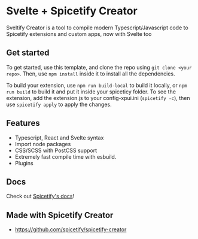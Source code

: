 # Svelte + Spicetify Creator

Sveltify Creator is a tool to compile modern Typescript/Javascript code to Spicetify extensions and custom apps, now with Svelte too

## Get started
To get started, use this template, and clone the repo using  `git clone <your repo>`. Then, use `npm install` inside it to install all the dependencies.

To build your extension, use `npm run build-local` to build it locally, or `npm run build` to build it and put it inside your spiceticy folder. To see the extension, add the extension.js to your config-xpui.ini (`spicetify -c`), then use `spicetify apply` to apply the changes.

## Features
- Typescript, React and Svelte syntax
- Import node packages
- CSS/SCSS with PostCSS support
- Extremely fast compile time with esbuild.
- Plugins

## Docs
Check out [Spicetify's docs](https://spicetify.app/docs/development/spicetify-creator/the-basics)!

## Made with Spicetify Creator
- https://github.com/spicetify/spicetify-creator

